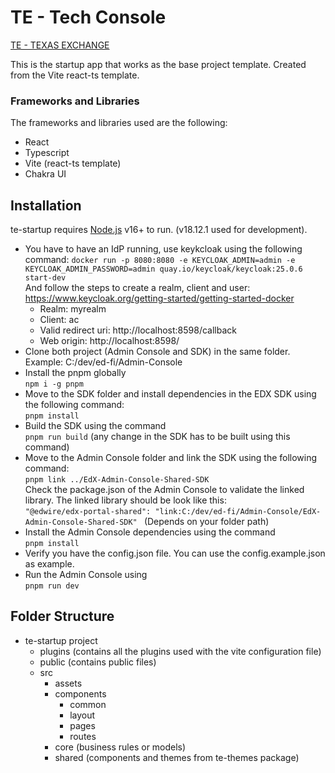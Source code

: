 # TE - Tech Console
[TE - TEXAS EXCHANGE](https://github.com/EdWire/TEE-UI-Prototype/blob/main/exchange.svg?raw=true)

This is the startup app that works as the base project template. Created
from the Vite react-ts template. 

### Frameworks and Libraries
The frameworks and libraries used are the following: 
- React 
- Typescript
- Vite (react-ts template)
- Chakra UI

## Installation
te-startup requires [Node.js](https://nodejs.org/) v16+ to run. (v18.12.1 used for development).

- You have to have an IdP running, use keykcloak using the following command:
  ```docker run -p 8080:8080 -e KEYCLOAK_ADMIN=admin -e KEYCLOAK_ADMIN_PASSWORD=admin quay.io/keycloak/keycloak:25.0.6 start-dev``` <br> And follow the steps to create a realm, client and user: https://www.keycloak.org/getting-started/getting-started-docker
  - Realm: myrealm
  - Client: ac
  - Valid redirect uri: http://localhost:8598/callback
  - Web origin: http://localhost:8598/
- Clone both project (Admin Console and SDK) in the same folder. Example: C:/dev/ed-fi/Admin-Console
- Install the pnpm globally <br>
  ```npm i -g pnpm```
- Move to the SDK folder and install dependencies in the EDX SDK using the following command: <br>
  ```pnpm install```
- Build the SDK using the command <br>
  ```pnpm run build``` 
  (any change in the SDK has to be built using this command)
- Move to the Admin Console folder and link the SDK using the following command: <br>
  ```pnpm link ../EdX-Admin-Console-Shared-SDK``` <br>
  Check the package.json of the Admin Console to validate the linked library. The linked library should be look like this:<br>```"@edwire/edx-portal-shared": "link:C:/dev/ed-fi/Admin-Console/EdX-Admin-Console-Shared-SDK" ``` (Depends on your folder path)
- Install the Admin Console dependencies using the command <br>
  ```pnpm install```
- Verify you have the config.json file. You can use the config.example.json as example.
- Run the Admin Console using <br>
  ```pnpm run dev```
  

## Folder Structure
- te-startup project
    - plugins (contains all the plugins used with the vite configuration file)
    - public (contains public files)
    - src
        - assets
        - components
            - common
            - layout
            - pages
            - routes
        - core (business rules or models)
        - shared (components and themes from te-themes package)